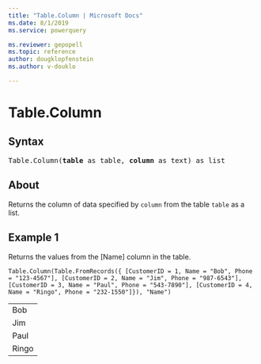 ```yaml
---
title: "Table.Column | Microsoft Docs"
ms.date: 8/1/2019
ms.service: powerquery

ms.reviewer: gepopell
ms.topic: reference
author: dougklopfenstein
ms.author: v-douklo

---
```

# Table.Column

## Syntax

<pre>
Table.Column(<b>table</b> as table, <b>column</b> as text) as list
</pre>
  
## About  
Returns the column of data specified by `column` from the table `table` as a list.

## Example 1
Returns the values from the [Name] column in the table.

```powerquery-m
Table.Column(Table.FromRecords({ [CustomerID = 1, Name = "Bob", Phone = "123-4567"], [CustomerID = 2, Name = "Jim", Phone = "987-6543"], [CustomerID = 3, Name = "Paul", Phone = "543-7890"], [CustomerID = 4, Name = "Ringo", Phone = "232-1550"]}), "Name")
```

<table> <tr><td>Bob</td></tr> <tr><td>Jim</td></tr> <tr><td>Paul</td></tr> <tr><td>Ringo</td></tr> </table>
